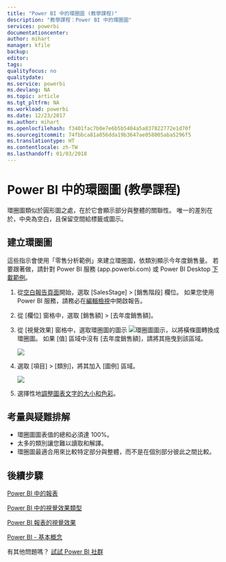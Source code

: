 ```yaml
---
title: "Power BI 中的環圈圖 (教學課程)"
description: "教學課程：Power BI 中的環圈圖"
services: powerbi
documentationcenter: 
author: mihart
manager: kfile
backup: 
editor: 
tags: 
qualityfocus: no
qualitydate: 
ms.service: powerbi
ms.devlang: NA
ms.topic: article
ms.tgt_pltfrm: NA
ms.workload: powerbi
ms.date: 12/23/2017
ms.author: mihart
ms.openlocfilehash: f3401fac7b0e7e6b5b5404a5a837822772e1d70f
ms.sourcegitcommit: 74fbbca81a056dda19b3647ae058005aba5296f5
ms.translationtype: HT
ms.contentlocale: zh-TW
ms.lasthandoff: 01/03/2018
---
```

# <a name="doughnut-charts-in-power-bi-tutorial"></a>Power BI 中的環圈圖 (教學課程)
環圈圖類似於圓形圖之處，在於它會顯示部分與整體的關聯性。 唯一的差別在於，中央為空白，且保留空間給標籤或圖示。

## <a name="create-a-doughnut-chart"></a>建立環圈圖
這些指示會使用「零售分析範例」來建立環圈圖，依類別顯示今年度銷售量。 若要跟著做，請針對 Power BI 服務 (app.powerbi.com) 或 Power BI Desktop [下載範例](sample-datasets.md)。

1. 從[空白報告頁面](power-bi-report-add-page.md)開始，選取 [SalesStage] \> [銷售階段] 欄位。 如果您使用 Power BI 服務，請務必在[編輯檢視](service-interact-with-a-report-in-editing-view.md)中開啟報告。

2. 從 [欄位] 窗格中，選取 [銷售額] \> [去年度銷售額]。  
   
3. 從 [視覺效果] 窗格中，選取環圈圖的圖示 ![環圈圖圖示]()，以將橫條圖轉換成環圈圖。 如果 [值] 區域中沒有 [去年度銷售額]，請將其拖曳到該區域。
     
   ![](media/power-bi-visualization-doughnut-charts/power-bi-doughnut-chart.png)

4. 選取 [項目] \> [類別]，將其加入 [圖例] 區域。 
     
    ![](media/power-bi-visualization-doughnut-charts/power-bi-doughnut-done.png)

5. 選擇性地[調整圖表文字的大小和色彩](power-bi-visualization-customize-title-background-and-legend.md)。 

## <a name="considerations-and-troubleshooting"></a>考量與疑難排解
* 環圈圖圖表值的總和必須達 100%。
* 太多的類別讓您難以讀取和解譯。
* 環圈圖最適合用來比較特定部分與整體，而不是在個別部分彼此之間比較。 

## <a name="next-steps"></a>後續步驟
[Power BI 中的報表](service-reports.md)

[Power BI 中的視覺效果類型](power-bi-visualization-types-for-reports-and-q-and-a.md)

[Power BI 報表的視覺效果](power-bi-report-visualizations.md)

[Power BI - 基本概念](service-basic-concepts.md)

有其他問題嗎？ [試試 Power BI 社群](http://community.powerbi.com/)

